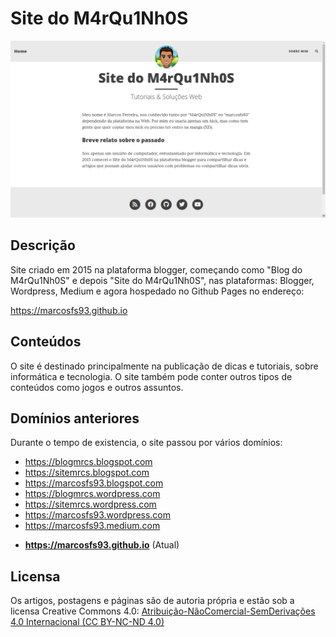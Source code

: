 # Site do M4rQu1Nh0S
![Capa](/capa.png)

## Descrição
Site criado em 2015 na plataforma blogger, começando como "Blog do M4rQu1Nh0S" e depois "Site do M4rQu1Nh0S", nas plataformas:
Blogger, Wordpress, Medium e agora hospedado no Github Pages no endereço:

https://marcosfs93.github.io

## Conteúdos
O site é destinado principalmente na publicação de dicas e tutoriais, sobre informática e tecnologia.
O site também pode conter outros tipos de conteúdos como jogos e outros assuntos.

## Domínios anteriores
Durante o tempo de existencia, o site passou por vários domínios:

- https://blogmrcs.blogspot.com
- https://sitemrcs.blogspot.com
- https://marcosfs93.blogspot.com
- https://blogmrcs.wordpress.com
- https://sitemrcs.wordpress.com
- https://marcosfs93.wordpress.com
- https://marcosfs93.medium.com

* **https://marcosfs93.github.io** (Atual)

## Licensa
Os artigos, postagens e páginas são de autoria própria e estão sob a licensa Creative Commons 4.0:
[Atribuição-NãoComercial-SemDerivações 4.0 Internacional (CC BY-NC-ND 4.0)](https://creativecommons.org/licenses/by-nc-nd/4.0/deed.pt_BR)
